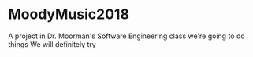 # MoodyMusic2018
A project in Dr. Moorman's Software Engineering class
we're going to do things
We will definitely try